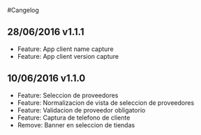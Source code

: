 #Cangelog

## 28/06/2016 v1.1.1
* Feature: App client name capture
* Feature: App client version capture

## 10/06/2016 v1.1.0
* Feature: Seleccion de proveedores
* Feature: Normalizacion de vista de seleccion de proveedores
* Feature: Validacion de proveedor obligatorio
* Feature: Captura de telefono de cliente
* Remove: Banner en seleccion de tiendas
